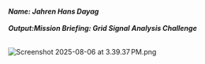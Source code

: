 ***Name: Jahren Hans Dayag*** <br><br>
***Output:Mission Briefing: Grid Signal Analysis Challenge***<br><br>

![Screenshot 2025-08-06 at 3.39.37 PM.png](Screenshot%202025-08-06%20at%203.39.37%E2%80%AFPM.png)
